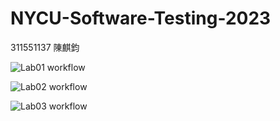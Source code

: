 # NYCU-Software-Testing-2023
311551137 陳麒鈞

![Lab01 workflow](https://github.com/jason-ntu/311551137-ST-2023/actions/workflows/Lab01-CI.yml/badge.svg)

![Lab02 workflow](https://github.com/jason-ntu/311551137-ST-2023/actions/workflows/Lab02-CI.yml/badge.svg)

![Lab03 workflow](https://github.com/jason-ntu/311551137-ST-2023/actions/workflows/Lab03-CI.yml/badge.svg)
